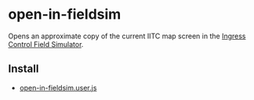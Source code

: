 # open-in-fieldsim

Opens an approximate copy of the current IITC map screen in the [Ingress Control Field Simulator](http://melpon.github.io/cfsimu/english.html).

## Install

* [open-in-fieldsim.user.js](https://github.com/9600bauds/iitc-plugins/raw/master/open-in-fieldsim/open-in-fieldsim.user.js)
